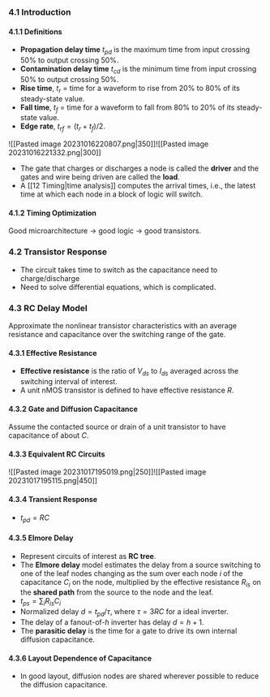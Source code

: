 ### 4.1 Introduction

#### 4.1.1 Definitions

* **Propagation delay time** $t_{pd}$ is the maximum time from input crossing 50% to output crossing 50%.
* **Contamination delay time** $t_{cd}$ is the minimum time from input crossing 50% to output crossing 50%.
* **Rise time**, $t_r$ = time for a waveform to rise from 20% to 80% of its steady-state value.
* **Fall time**, $t_f$ = time for a waveform to fall from 80% to 20% of its steady-state value.
* **Edge rate**, $t_{rf} = (t_r + t_f )/2$.

![[Pasted image 20231016220807.png|350]]![[Pasted image 20231016221332.png|300]]

* The gate that charges or discharges a node is called the **driver** and the gates and wire being driven are called the **load**.
* A [[12 Timing|time analysis]] computes the arrival times, i.e., the latest time at which each node in a block of logic will switch.

#### 4.1.2 Timing Optimization

Good microarchitecture -> good logic -> good transistors.

### 4.2 Transistor Response

* The circuit takes time to switch as the capacitance need to charge/discharge
* Need to solve differential equations, which is complicated.

### 4.3 RC Delay Model

Approximate the nonlinear transistor characteristics with an average resistance and capacitance over the switching range of the gate.

#### 4.3.1 Effective Resistance

* **Effective resistance** is the ratio of $V_{ds}$ to $I_{ds}$ averaged across the switching interval of interest.
* A unit nMOS transistor is defined to have effective resistance $R$.

#### 4.3.2 Gate and Diffusion Capacitance

Assume the contacted source or drain of a unit transistor to have capacitance of about $C$.

#### 4.3.3 Equivalent RC Circuits

![[Pasted image 20231017195019.png|250]]![[Pasted image 20231017195115.png|450]]

#### 4.3.4 Transient Response

* $t_{pd} = RC$

#### 4.3.5 Elmore Delay

* Represent circuits of interest as **RC tree**.
* The **Elmore delay** model estimates the delay from a source switching to one of the leaf nodes changing as the sum over each node $i$ of the capacitance $C_i$ on the node, multiplied by the effective resistance $R_{is}$ on the **shared path** from the source to the node and the leaf.
* $t_{ps} = \sum_i R_{is}C_i$
* Normalized delay $d = t_{pd} / \tau$, where $\tau = 3RC$ for a ideal inverter.
* The delay of a fanout-of-$h$ inverter has delay $d = h + 1$.
* The **parasitic delay** is the time for a gate to drive its own internal diffusion capacitance.

#### 4.3.6 Layout Dependence of Capacitance

* In good layout, diffusion nodes are shared wherever possible to reduce the diffusion capacitance.


